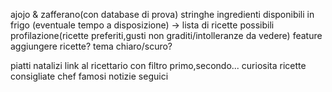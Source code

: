 ajojo & zafferano(con database di prova)
stringhe ingredienti disponibili in frigo (eventuale tempo a disposizione) -> lista di ricette possibili
profilazione(ricette preferiti,gusti non graditi/intolleranze da vedere)
feature aggiungere ricette?
tema chiaro/scuro?

piatti natalizi
link al ricettario con filtro primo,secondo...
curiosita
ricette consigliate
chef famosi
notizie
seguici
